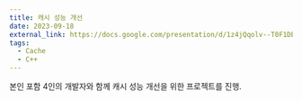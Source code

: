 ```yaml
---
title: 캐시 성능 개선
date: 2023-09-18
external_link: https://docs.google.com/presentation/d/1z4jQqolv--T0F1DEyPzVVGD6t0JJdK1F/edit?usp=sharing&ouid=105738723853254609453&rtpof=true&sd=true
tags:
  - Cache
  - C++
---
```


본인 포함 4인의 개발자와 함께 캐시 성능 개선을 위한 프로젝트를 진행.

<!--more-->
